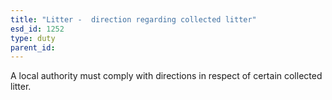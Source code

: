```yaml
---
title: "Litter -  direction regarding collected litter"
esd_id: 1252
type: duty
parent_id:  
---
```


A local authority must comply with directions in respect of certain collected litter.

